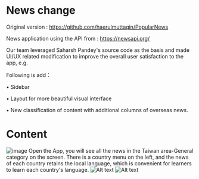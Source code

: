 # News change
Original version : https://github.com/haerulmuttaqin/PopularNews

News application using the API from : https://newsapi.org/

Our team leveraged Saharsh Pandey's source code as the basis and made UI/UX related modification to improve the overall user satisfaction to the app, e.g.

Following is add：

• Sidebar

• Layout for more beautiful visual interface

• New classification of content with additional columns of overseas news.

# Content
![image](https://github.com/Emily-Weng/Android_News_App/blob/main/images/%E5%9C%961.png)   Open the App, you will see all the news in the Taiwan area-General category on the screen. There is a country menu on the left, and the news of each country retains the local language, which is convenient for learners to learn each country's language.
![Alt text](https://i.imgur.com/nVazuRG.png "News API(photo 2)")
![Alt text](https://i.imgur.com/JPADnPl.png "News API(photo 3)")

